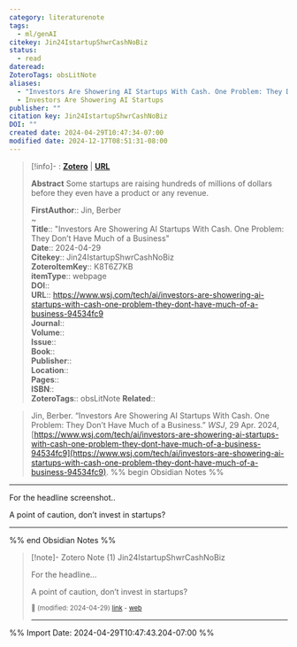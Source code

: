 ```yaml
---
category: literaturenote
tags:
  - ml/genAI
citekey: Jin24IstartupShwrCashNoBiz
status:
  - read
dateread: 
ZoteroTags: obsLitNote
aliases:
  - "Investors Are Showering AI Startups With Cash. One Problem: They Don’t Have Much of a Business"
  - Investors Are Showering AI Startups
publisher: ""
citation key: Jin24IstartupShwrCashNoBiz
DOI: ""
created date: 2024-04-29T10:47:34-07:00
modified date: 2024-12-17T08:51:31-08:00
---
```


> [!info]- : [**Zotero**](zotero://select/library/items/K8T6Z7KB)   | [**URL**](https://www.wsj.com/tech/ai/investors-are-showering-ai-startups-with-cash-one-problem-they-dont-have-much-of-a-business-94534fc9)
>
> 
> **Abstract**
> Some startups are raising hundreds of millions of dollars before they even have a product or any revenue.
> 
> 
> **FirstAuthor**:: Jin, Berber  
~    
> **Title**:: "Investors Are Showering AI Startups With Cash. One Problem: They Don’t Have Much of a Business"  
> **Date**:: 2024-04-29  
> **Citekey**:: Jin24IstartupShwrCashNoBiz  
> **ZoteroItemKey**:: K8T6Z7KB  
> **itemType**:: webpage  
> **DOI**::   
> **URL**:: https://www.wsj.com/tech/ai/investors-are-showering-ai-startups-with-cash-one-problem-they-dont-have-much-of-a-business-94534fc9  
> **Journal**::   
> **Volume**::   
> **Issue**::   
> **Book**::   
> **Publisher**::   
> **Location**::    
> **Pages**::   
> **ISBN**::   
> **ZoteroTags**:: obsLitNote
> **Related**:: 

> Jin, Berber. “Investors Are Showering AI Startups With Cash. One Problem: They Don’t Have Much of a Business.” _WSJ_, 29 Apr. 2024, [https://www.wsj.com/tech/ai/investors-are-showering-ai-startups-with-cash-one-problem-they-dont-have-much-of-a-business-94534fc9](https://www.wsj.com/tech/ai/investors-are-showering-ai-startups-with-cash-one-problem-they-dont-have-much-of-a-business-94534fc9).
%% begin Obsidian Notes %%
___

For the headline screenshot..

A point of caution, don’t invest in startups?
___
%% end Obsidian Notes %%

> [!note]- Zotero Note (1)
> Jin24IstartupShwrCashNoBiz
> 
> For the headline…
> 
> A point of caution, don’t invest in startups?
> 
> <small>📝️ (modified: 2024-04-29) [link](zotero://select/library/items/KFBRSLMH) - [web](http://zotero.org/users/60638/items/KFBRSLMH)</small>
>  
> ---




%% Import Date: 2024-04-29T10:47:43.204-07:00 %%

